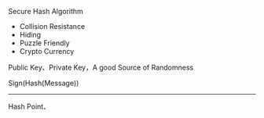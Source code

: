 Secure Hash Algorithm
- Collision Resistance
- Hiding
- Puzzle Friendly
- Crypto Currency

Public Key、Private Key，A good Source of Randomness

Sign(Hash(Message))

---

Hash Point、